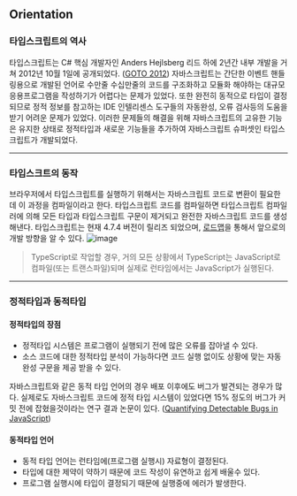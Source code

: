 ## Orientation

### 타입스크립트의 역사
타입스크립트는 C# 핵심 개발자인 Anders Hejlsberg 리드 하에 2년간 내부 개발을 거쳐 2012년 10월 1일에 공개되었다. ([GOTO 2012](https://www.youtube.com/watch?v=3dqZW_DqHIQ&ab_channel=GOTOConferences))
자바스크립트는 간단한 이벤트 핸들링용으로 개발된 언어로 수만줄 수십만줄의 코드를 구조화하고 모듈화 해야하는 대규모 응용프로그램을 작성하기가 어렵다는 문제가 있었다. 
또한 완전히 동적으로 타입이 결정되므로 정적 정보를 참고하는 IDE 인텔리센스 도구들의 자동완성, 오류 검사등의 도움을 받기 어려운 문제가 있었다.
이러한 문제들의 해결을 위해 자바스크립트의 고유한 기능은 유지한 상태로 정적타입과 새로운 기능들을 추가하여 자바스크립트 슈퍼셋인 타입스크립트가 개발되었다.

---
### 타입스크트의 동작
브라우저에서 타입스크립트를 실행하기 위해서는 자바스크립트 코드로 변환이 필요한데 이 과정을 컴파일이라고 한다.
타입스크립트 코드를 컴파일하면 타입스크립트 컴파일러에 의해 모든 타입과 타입스크립트 구문이 제거되고 완전한 자바스크립트 코드를 생성해낸다.
타입스크립트는 현재 4.7.4 버전이 릴리즈 되었으며, [로드맵](https://github.com/Microsoft/TypeScript/wiki/Roadmap)을 통해서 앞으로의 개발 방향을 알 수 있다.
![image](https://user-images.githubusercontent.com/6733004/176998645-88978d10-221b-44d0-b6da-7f7b50554cba.png)

> TypeScript로 작업할 경우, 거의 모든 상황에서 TypeScript는 JavaScript로 컴파일(또는 트랜스파일)되며 실제로 런타임에서는 JavaScript가 실행된다.


---
### 정적타입과 동적타입
#### 정적타입의 장점
- 정적타입 시스템은 프로그램이 실행되기 전에 많은 오류를 잡아낼 수 있다.
- 소스 코드에 대한 정적타입 분석이 가능하다면 코드 실행 없이도 상황에 맞는 자동 완성 구문을 제공 받을 수 있다.

자바스크립트와 같은 동적 타입 언어의 경우 배포 이후에도 버그가 발견되는 경우가 많다. 실제로도 자바스크립트 코드에 정적 타입 시스템이 있었다면 15% 정도의 버그가 커밋 전에 잡혔을것이라는 연구 결과 논문이 있다. ([Quantifying Detectable Bugs in JavaScript](https://www.microsoft.com/en-us/research/wp-content/uploads/2017/09/gao2017javascript.pdf))

#### 동적타입 언어
- 동적 타입 언어는 런타임에(프로그램 실행시) 자료형이 결정된다.
- 타입에 대한 제약이 약하기 때문에 코드 작성이 유연하고 쉽게 배울수 있다.
- 프로그램 실행시에 타입이 결정되기 때문에 실행중에 에러가 발생한다.
